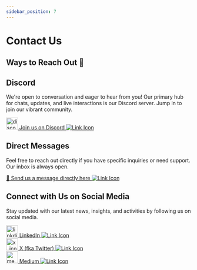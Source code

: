 ```yaml
---
sidebar_position: 7
---
```


# Contact Us

## Ways to Reach Out 🤝

## Discord

We're open to conversation and eager to hear from you! Our primary hub for chats, updates, and live interactions is our Discord server. Jump in to join our vibrant community.

<div style={{ display: 'flex', alignItems: 'center' }}>
  <a href="https://discord.com/invite/68j2XtTKY9" style={{ display: 'flex', alignItems: 'center', textDecoration: 'none' }}>
    <img src="https://cdn3.emoji.gg/emojis/9738-discord-ico.png" width="32" height="32" alt="discord_ico" style={{ marginRight: '8px' }}/> 
    <span>Join us on Discord</span>
    <img src="https://cdn3.emoji.gg/emojis/2988-copy-link.png" style={{ width: '16px', height: '16px', marginLeft: '5px' }} alt="Link Icon"/>
  </a>
</div>

## Direct Messages

Feel free to reach out directly if you have specific inquiries or need support. Our inbox is always open.

<div style={{ display: 'flex', justifyContent: 'space-between', alignItems: 'center' }}>
<a href="https://us21.list-manage.com/contact-form?u=8afbcbdb9e4fdad91bd87ce22&form_id=9e39027f0e20b64fe0eb9a79af776a0c" style={{ display: 'flex', alignItems: 'center', textDecoration: 'none' }}>
<span>📩 Send us a message directly here</span>
<img src="https://cdn3.emoji.gg/emojis/2988-copy-link.png" style={{ width: '16px', height: '16px', marginLeft: '5px' }} alt="Link Icon"/>
</a>

</div>

## Connect with Us on Social Media

Stay updated with our latest news, insights, and activities by following us on social media.

<div style={{ display: 'flex', alignItems: 'center' }}>
  <a href="https://www.linkedin.com/company/stabilitysolutions" style={{ display: 'flex', alignItems: 'center', textDecoration: 'none' }}>
    <img src="https://cdn3.emoji.gg/emojis/8197-linkedin.png" width="32" height="32" alt="linkdin_ico" style={{ marginRight: '8px' }}/> 
    <span>LinkedIn</span>
    <img src="https://cdn3.emoji.gg/emojis/2988-copy-link.png" style={{ width: '16px', height: '16px', marginLeft: '5px' }} alt="Link Icon"/>
  </a>
</div>

<div style={{ display: 'flex', alignItems: 'center' }}>
  <a href="https://twitter.com/stabilityinc" style={{ display: 'flex', alignItems: 'center', textDecoration: 'none' }}>
    <img src="https://cdn3.emoji.gg/emojis/5051-x.png" width="32" height="32" alt="x_ico" style={{ marginRight: '8px' }}/> 
    <span>X (fka Twitter)</span>
    <img src="https://cdn3.emoji.gg/emojis/2988-copy-link.png" style={{ width: '16px', height: '16px', marginLeft: '5px' }} alt="Link Icon"/>
  </a>
</div>

<div style={{ display: 'flex', alignItems: 'center' }}>
  <a href="https://medium.com/stabilitynetwork" style={{ display: 'flex', alignItems: 'center', textDecoration: 'none' }}>
    <img src="https://upload.wikimedia.org/wikipedia/commons/e/ec/Medium_logo_Monogram.svg" width="32" height="32" alt="medium_ico" style={{ marginRight: '8px' }}/> 
    <span>Medium</span>
    <img src="https://cdn3.emoji.gg/emojis/2988-copy-link.png" style={{ width: '16px', height: '16px', marginLeft: '5px' }} alt="Link Icon"/>
  </a>
</div>
